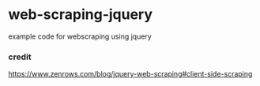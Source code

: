 # web-scraping-jquery
example code for webscraping using jquery

### credit
https://www.zenrows.com/blog/jquery-web-scraping#client-side-scraping
